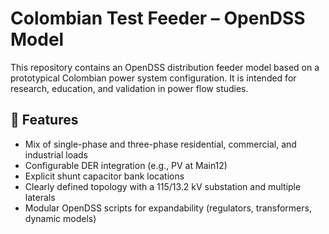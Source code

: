 # Colombian Test Feeder – OpenDSS Model

This repository contains an OpenDSS distribution feeder model based on a prototypical Colombian power system configuration. It is intended for research, education, and validation in power flow studies.

## 🧰 Features

- Mix of single-phase and three-phase residential, commercial, and industrial loads
- Configurable DER integration (e.g., PV at Main12)
- Explicit shunt capacitor bank locations
- Clearly defined topology with a 115/13.2 kV substation and multiple laterals
- Modular OpenDSS scripts for expandability (regulators, transformers, dynamic models)
